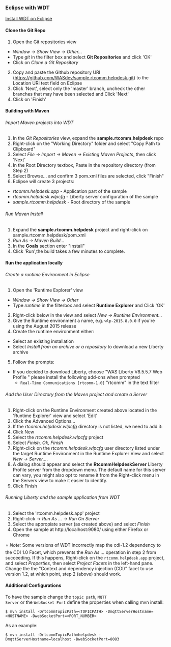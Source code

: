 ### Eclipse with WDT

[Install WDT on Eclipse](https://developer.ibm.com/wasdev/downloads/liberty-profile-using-eclipse/)


#### Clone the Git Repo

1. Open the Git repositories view
  +  *Window -> Show View -> Other...*
  + Type *git* in the filter box and select **Git Repositories** and click 'OK'
  + Click on *Clone a Git Repository*
2. Copy and paste the Github repository URI (https://github.com/WASdev/sample.rtcomm.helpdesk.git) to the Location URI text field on Eclipse
3. Click 'Next', select only the 'master' branch, uncheck the other branches that may have been selected and Click 'Next'
4. Click on 'Finish'

#### Building with Maven

###### Import Maven projects into WDT

1. In the *Git Repositories* view, expand the **sample.rtcomm.helpdesk** repo
2. Right-click on the "Working Directory" folder and select "Copy Path to Clipboard"
3. Select *File -> Import -> Maven -> Existing Maven Projects*, then click 'Next'
4. In the Root Directory textbox, Paste in the repository directory (from Step 2)
5. Select Browse... and confirm 3 pom.xml files are selected, click "Finish"
6. Eclipse will create 3 projects:
  + *rtcomm.helpdesk.app* - Application part of the sample
  + *rtcomm.helpdesk.wlpcfg* - Liberty server configuration of the sample
  + *sample.rtcomm.helpdesk* - Root directory of the sample

###### Run Maven Install
1. Expand the **sample.rtcomm.helpdesk** project and right-click on sample.rtcomm.helpdesk/pom.xml
2. *Run As -> Maven Build...*
3. In the **Goals** section enter "install"
4. Click 'Run',the build takes a few minutes to complete.

#### Run the application locally

###### Create a runtime Environment in Eclipse

1. Open the 'Runtime Explorer' view
  + *Window -> Show View -> Other*
  + Type *runtime* in the filterbox and select **Runtime Explorer** and Click 'OK'
2. Right-click below in the view and select *New -> Runtime Environment...*
3. Give the Runtime environment a name, e.g.
`wlp-2015.8.0.0` if you're using the August 2015 release
4. Create the runtime environment either:
  + Select an existing installation
  + Select *Install from an archive or a repository* to download a new Liberty archive
5. Follow the prompts:
  + If you decided to download Liberty, choose "WAS Liberty V8.5.5.7 Web Profile " please install the following add-ons when prompted
    + `Real-Time Communications [rtcomm-1.0]` "rtcomm" in the text filter


###### Add the User Directory from the Maven project and create a Server

1. Right-click on the Runtime Environment created above located in the 'Runtime Explorer' view and select 'Edit'
2. Click the Advanced Options...
3. If the *rtcomm.helpdesk.wlpcfg* directory is not listed, we need to add it:
  1. Click New
  2. Select the *rtcomm.helpdesk.wlpcfg* project
  3. Select *Finish, Ok, Finish*
4. Right-click on the *rtcomm.helpdesk.wlpcfg* user directory listed under the target Runtime Environment in the Runtime Explorer View and select *New -> Server...*.
5. A dialog should appear and select the **RtcommHelpdeskServer** Liberty Profile server from the dropdown menu. The default name for this server can vary, you might also opt to rename it from the Right-click menu in the Servers view to make it easier to identify.
6. Click Finish

###### Running Liberty and the sample application from WDT

1. Select the 'rtcomm.helpdesk.app' project
2. Right-click -> *Run As ... -> Run On Server*
3. Select the appropiate server (as created above) and select *Finish*
3. Open the sample at http://localhost:9080/ using either Firefox or Chrome


:star: *Note:* Some versions of WDT incorrectly map the cdi-1.2 dependency to the CDI 1.0 Facet, which prevents the *Run As ...* operation in step 2 from succeeding. If this happens, Right-click on the `rtcomm.helpdesk.app` project, and select *Properties*, then select *Project Facets* in the left-hand pane. Change the the "Context and dependency injection (CDI)" facet to use version 1.2, at which point, step 2 (above) should work.

#### Additional Configurations
To have the sample change the <code>topic path</code>, <code>MQTT Server</code> or the <code>WebSocket Port</code> define the properties when calling mvn install:

```
$ mvn install -DrtcommTopicPath=<TOPICPATH> -DmqttServerHostname=<HOSTNAME> -DwebSocketPort=<PORT_NUMBER>
```

As an example:
```
$ mvn install -DrtcommTopicPath=helpdesk -DmqttServerHostname=localhost -DwebSocketPort=8083
```

<!-- ###### Deploying the application to Bluemix


Requires: [IBM Eclipse Tools for Bluemix]

You'll need to create a Bluemix server:
1. 'Click' on the servers tab in Eclipse
2. Select _new > server_
3. Select the server type as __IBM Bluemix__, give the server a name
4. Click _Next_ and enter your credentials
5. Choose your organization/space
6. Drag and drop the _RtcommHelpdeskServer.zip_ file (in rtcomm.helpdesk.wlpcfg/servers/RtcommHelpdeskServer/) into the Bluemix server. Fill the Bluemix server information. -->
